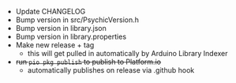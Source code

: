 * Update CHANGELOG
* Bump version in src/PsychicVersion.h
* Bump version in library.json
* Bump version in library.properties
* Make new release + tag
	* this will get pulled in automatically by Arduino Library Indexer
* ~~run ```pio pkg publish``` to publish to Platform.io~~
	* automatically publishes on release via .github hook